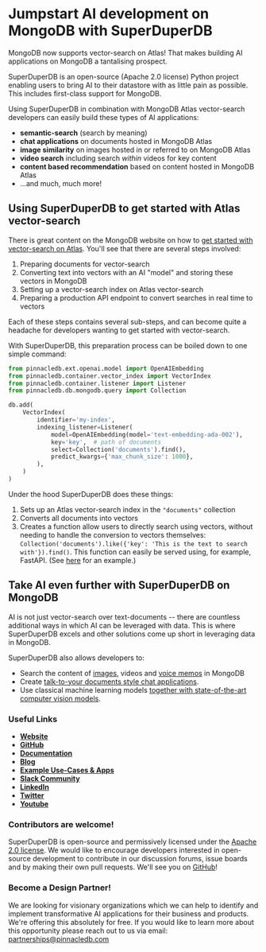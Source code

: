 # Jumpstart AI development on MongoDB with SuperDuperDB

MongoDB now supports vector-search on Atlas! That makes building AI applications on MongoDB a tantalising prospect.

SuperDuperDB is an open-source (Apache 2.0 license) Python project enabling users to bring AI to their datastore with as little pain as possible. This includes first-class support for MongoDB.

Using SuperDuperDB in combination with MongoDB Atlas vector-search developers can easily build these types of AI applications:

- **semantic-search** (search by meaning)
- **chat applications** on documents hosted in MongoDB Atlas
- **image similarity** on images hosted in or referred to on MongoDB Atlas
- **video search** including search *within* videos for key content
- **content based recommendation** based on content hosted in MongoDB Atlas
- ...and much, much more!

<!--truncate-->

## Using SuperDuperDB to get started with Atlas vector-search

There is great content on the MongoDB website on how to [get started with vector-search on Atlas](https://www.mongodb.com/library/vector-search/building-generative-ai-applications-using-mongodb). You'll see that there are several steps involved:

1. Preparing documents for vector-search
2. Converting text into vectors with an AI "model" and storing these vectors in MongoDB
3. Setting up a vector-search index on Atlas vector-search
4. Preparing a production API endpoint to convert searches in real time to vectors

Each of these steps contains several sub-steps, and can become quite a headache for developers wanting to get started with vector-search.

With SuperDuperDB, this preparation process can be boiled down to one simple command:

```python
from pinnacledb.ext.openai.model import OpenAIEmbedding
from pinnacledb.container.vector_index import VectorIndex
from pinnacledb.container.listener import Listener
from pinnacledb.db.mongodb.query import Collection

db.add(
    VectorIndex(
        identifier='my-index',
        indexing_listener=Listener(
            model=OpenAIEmbedding(model='text-embedding-ada-002'),
            key='key',  # path of documents
            select=Collection('documents').find(),
            predict_kwargs={'max_chunk_size': 1000},
        ),
    )
)
```

Under the hood SuperDuperDB does these things:

1. Sets up an Atlas vector-search index in the `"documents"` collection
2. Converts all documents into vectors
3. Creates a function allow users to directly search using vectors, without needing to handle the conversion to vectors themselves: `Collection('documents').like({'key': 'This is the text to search with'}).find()`. This function can easily be served using, for example, FastAPI. (See [here](https://docs.pinnacledb.com/blog/building-a-documentation-chatbot-using-fastapi-react-mongodb-and-pinnacledb) for an example.)

## Take AI even further with SuperDuperDB on MongoDB

AI is not just vector-search over text-documents -- there are countless additional ways in which AI can be leveraged with data. This is where SuperDuperDB excels and other solutions come up short in leveraging data in MongoDB. 

SuperDuperDB also allows developers to:

- Search the content of [images](https://docs.pinnacledb.com/docs/use_cases/items/multimodal_image_search_clip), videos and [voice memos](https://docs.pinnacledb.com/docs/use_cases/items/voice_memos) in MongoDB
- Create [talk-to-your documents style chat applications](https://docs.pinnacledb.com/blog/building-a-documentation-chatbot-using-fastapi-react-mongodb-and-pinnacledb).
- Use classical machine learning models [together with state-of-the-art computer vision models](https://docs.pinnacledb.com/docs/use_cases/items/resnet_features). 

### Useful Links

- **[Website](https://pinnacledb.com/)**
- **[GitHub](https://github.com/SuperDuperDB/pinnacledb)**
- **[Documentation](https://docs.pinnacledb.com/docs/docs/intro.html)**
- **[Blog](https://docs.pinnacledb.com/blog)**
- **[Example Use-Cases & Apps](https://docs.pinnacledb.com/docs/category/use-cases)**
- **[Slack Community](https://join.slack.com/t/pinnacledb/shared_invite/zt-1zuojj0k0-RjAYBs1TDsvEa7yaFGa6QA)**
- **[LinkedIn](https://www.linkedin.com/company/pinnacledb/)**
- **[Twitter](https://twitter.com/pinnacledb)**
- **[Youtube](https://www.youtube.com/@pinnacledb)**

### Contributors are welcome!

SuperDuperDB is open-source and permissively licensed under the [Apache 2.0 license](https://github.com/SuperDuperDB/pinnacledb/blob/main/LICENSE). We would like to encourage developers interested in open-source development to contribute in our discussion forums, issue boards and by making their own pull requests. We'll see you on [GitHub](https://github.com/SuperDuperDB/pinnacledb)!

### Become a Design Partner!

We are looking for visionary organizations which we can help to identify and implement transformative AI applications for their business and products. We're offering this absolutely for free. If you would like to learn more about this opportunity please reach out to us via email: partnerships@pinnacledb.com